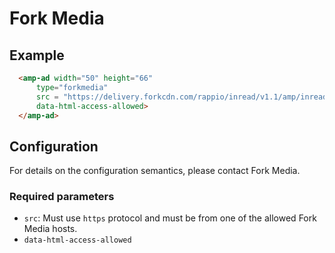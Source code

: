 <!---
Copyright 2019 The AMP HTML Authors. All Rights Reserved.

Licensed under the Apache License, Version 2.0 (the "License");
you may not use this file except in compliance with the License.
You may obtain a copy of the License at

      http://www.apache.org/licenses/LICENSE-2.0

Unless required by applicable law or agreed to in writing, software
distributed under the License is distributed on an "AS-IS" BASIS,
WITHOUT WARRANTIES OR CONDITIONS OF ANY KIND, either express or implied.
See the License for the specific language governing permissions and
limitations under the License.
-->

# Fork Media

## Example


```html
  <amp-ad width="50" height="66"
      type="forkmedia"
      src = "https://delivery.forkcdn.com/rappio/inread/v1.1/amp/inread.js"
      data-html-access-allowed>
  </amp-ad>
```

## Configuration

For details on the configuration semantics, please contact Fork Media.

### Required parameters

- `src`: Must use `https` protocol and must be from one of the allowed Fork Media hosts.
- `data-html-access-allowed`


